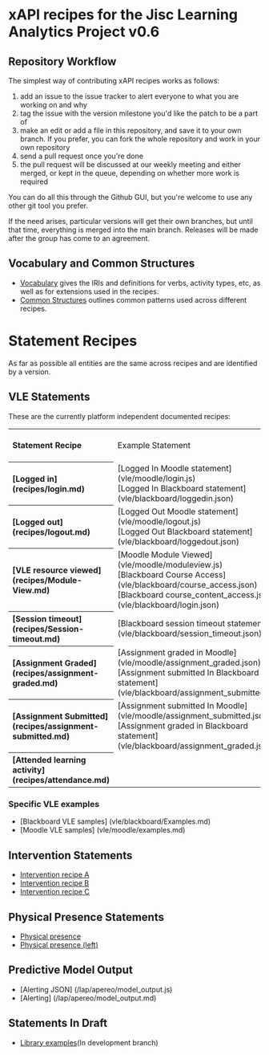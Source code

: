 # xAPI recipes for the Jisc Learning Analytics Project v0.6

## Repository Workflow
The simplest way of contributing xAPI recipes works as follows:

1. add an issue to the issue tracker to alert everyone to what you are working on and why
2. tag the issue with the version milestone you'd like the patch to be a part of
3. make an edit or add a file in this repository, and save it to your own branch. If you prefer, you can fork the whole repository and work in your own repository
4. send a pull request once you're done
5. the pull request will be discussed at our weekly meeting and either merged, or kept in the queue, depending on whether more work is required

You can do all this through the Github GUI, but you're welcome to use any other git tool you prefer.

If the need arises, particular versions will get their own branches, but until that time, everything is merged into the main branch. Releases will be made after the group has come to an agreement.

## Vocabulary and Common Structures

* [Vocabulary](vocabulary.md) gives the IRIs and definitions for verbs, activity types, etc, as well as for extensions used in the recipes.
* [Common Structures](common_structures.md) outlines common patterns used across different recipes.

# Statement Recipes
As far as possible all entities are the same across recipes and are identified by a version.

## VLE Statements

These are the currently platform independent documented recipes:

<table>
<tr><th align="left">Statement Recipe              </th><td>Example Statement                                     </td><td>Statement Generation Notes</td><td>Groupings</td></tr>
<tr><th align="left">[Logged in] (recipes/login.md)</th><td> [Logged In Moodle statement](vle/moodle/login.js)<br/>[Logged In Blackboard statement](vle/blackboard/loggedin.json)     </td><td>VLE Plugin                </td><td>           </td></tr>                                                           
<tr><th align="left">[Logged out] (recipes/logout.md)</th><td> [Logged Out Moodle statement](vle/moodle/logout.js) <br/> [Logged Out Blackboard statement](vle/blackboard/loggedout.json)    </td><td>VLE Plugin                </td><td>           </td></tr>    
<tr><th align="left">[VLE resource viewed] (recipes/Module-View.md)</th><td> [Moodle Module Viewed](vle/moodle/moduleview.js) <br/> [Blackboard Course Access](vle/blackboard/course_access.json)<br/> [Blackboard course_content_access.json](vle/blackboard/login.json)     </td><td>VLE Plugin                </td><td>           </td></tr>    
<tr><th align="left">[Session timeout] (recipes/Session-timeout.md)</th><td>[Blackboard session timeout statement](vle/blackboard/session_timeout.json)    </td><td>VLE Plugin                </td><td>           </td></tr>    
<tr><th align="left">[Assignment Graded] (recipes/assignment-graded.md)</th><td> [Assignment graded in Moodle](vle/moodle/assignment_graded.json) [Assignment submitted In Blackboard statement](vle/blackboard/assignment_submitted.json)   </td><td>VLE Plugin                </td><td>           </td></tr>    
<tr><th align="left">[Assignment Submitted] (recipes/assignment-submitted.md)</th><td> [Assignment submitted In Moodle](vle/moodle/assignment_submitted.json) <br/> [Assignment graded in Blackboard statement](vle/blackboard/assignment_graded.json)   </td><td>VLE Plugin                </td><td>           </td></tr>    
<tr><th align="left">[Attended learning activity](recipes/attendance.md)</th><td>  </td><td>VLE Plugin                </td><td>           </td></tr>    


</table>



### Specific VLE examples
* [Blackboard VLE samples] (vle/blackboard/Examples.md)
* [Moodle VLE samples] (vle/moodle/examples.md)

## Intervention Statements

* [Intervention recipe A](recipes/intervention/intervention_candidate_a.md)
* [Intervention recipe B](recipes/intervention/intervention_candidate_b.md)
* [Intervention recipe C](recipes/intervention/intervention_candidate_c.md)

## Physical Presence Statements
* [Physical presence ](recipes/physical_presence/physical_presence.md)
* [Physical presence (left)](recipes/physical_presence/physical_presence_leaving.md)

## Predictive Model Output
* [Alerting JSON] (/lap/apereo/model_output.js)
* [Alerting] (/lap/apereo/model_output.md)

## Statements In Draft
* [Library examples](https://github.com/jiscdev/xapi/tree/ds10-recipedev)(In development branch)

